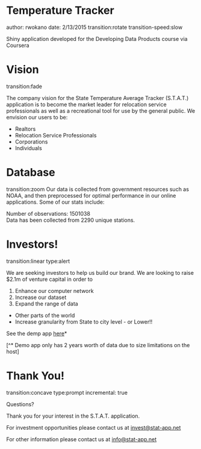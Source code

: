    Temperature Tracker
========================================================
author: rwokano
date: 2/13/2015
transition:rotate
transition-speed:slow

Shiny application developed for the Developing Data Products course via Coursera




Vision
========================================================
transition:fade

The company vision for the State Temperature Average Tracker (S.T.A.T.) application is to become the market leader for relocation service professionals as well as a recreational tool for use by the general public. We envision our users to be:

- Realtors
- Relocation Service Professionals
- Corporations
- Individuals

Database
========================================================
transition:zoom
Our data is collected from government resources such as NOAA, and then preprocessed for optimal performance in our online applications. Some of our stats include:

Number of observations: 1501038  
Data has been collected from 2290 unique stations.

Investors!
========================================================
transition:linear
type:alert

We are seeking investors to help us build our brand.  We are looking to raise $2.1m of venture capital in order to  

1. Enhance our computer network  
2. Increase our dataset  
3. Expand the range of data  
  + Other parts of the world  
  + Increase granularity from State to city level - or Lower!!
  
See the demp app [here](http://rwokano.shinyapps.io/Temp_App)*

[^* Demo app only has 2 years worth of data due to size limitations on the host]
 


Thank You!
========================================================
transition:concave
type:prompt
incremental: true

Questions?

Thank you for your interest in the S.T.A.T. application.  

For investment opportunities please contact us at invest@stat-app.net

For other information please contact us at info@stat-app.net


